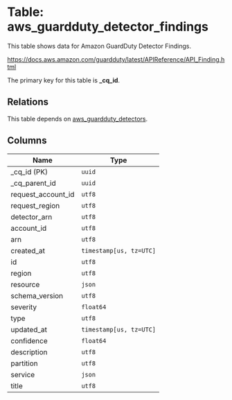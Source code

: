 # Table: aws_guardduty_detector_findings

This table shows data for Amazon GuardDuty Detector Findings.

https://docs.aws.amazon.com/guardduty/latest/APIReference/API_Finding.html

The primary key for this table is **_cq_id**.

## Relations

This table depends on [aws_guardduty_detectors](aws_guardduty_detectors.md).

## Columns

| Name          | Type          |
| ------------- | ------------- |
|_cq_id (PK)|`uuid`|
|_cq_parent_id|`uuid`|
|request_account_id|`utf8`|
|request_region|`utf8`|
|detector_arn|`utf8`|
|account_id|`utf8`|
|arn|`utf8`|
|created_at|`timestamp[us, tz=UTC]`|
|id|`utf8`|
|region|`utf8`|
|resource|`json`|
|schema_version|`utf8`|
|severity|`float64`|
|type|`utf8`|
|updated_at|`timestamp[us, tz=UTC]`|
|confidence|`float64`|
|description|`utf8`|
|partition|`utf8`|
|service|`json`|
|title|`utf8`|